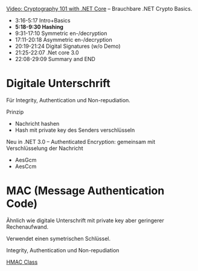 

[Video: Cryptography 101 with .NET Core](https://www.youtube.com/watch?v=rLEJLuA3hd0) – Brauchbare .NET Crypto Basics.

- 3:16-5:17 Intro+Basics
- **5:18-9:30 Hashing**
- 9:31-17:10 Symmetric en-/decryption
- 17:11-20:18 Asymmetric en-/decryption
- 20:19-21:24 Digital Signatures (w/o Demo)
- 21:25-22:07 .Net core 3.0
- 22:08-29:09 Summary and END



# Digitale Unterschrift

Für Integrity, Authentication und Non-repudiation.

Prinzip

- Nachricht hashen
- Hash mit private key des Senders verschlüsseln

Neu in .NET 3.0 – Authenticated Encryption: gemeinsam mit Verschlüsselung der Nachricht

- AesGcm
- AesCcm





# MAC (Message Authentication Code)

Ähnlich wie digitale Unterschrift mit private key aber geringerer Rechenaufwand. 

Verwendet einen symetrischen Schlüssel. 

Integrity, Authentication und Non-repudiation 

[HMAC Class](https://docs.microsoft.com/en-us/dotnet/api/system.security.cryptography.hmac?view=netcore-3.1)

